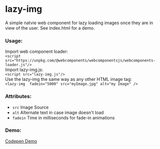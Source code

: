 # lazy-img

A simple natvie web component for lazy loading images once they are in view of the user. See index.html for a demo. 

### Usage:
Import web component loader:  
`<script src="https://unpkg.com/@webcomponents/webcomponentsjs/webcomponents-loader.js"/>`  
Import lazy-img.js:  
`<script src="lazy-img.js"/>`  
Use the lazy-img the same way as any other HTML image tag:  
`<lazy-img  fadein="5000" src="myImage.jpg" alt="my Image" />`

### Attributes:
* `src` Image Source
* `alt` Alternate text in case image doesn't load
* `fadein` Time in milliseconds for fade-in animations

### Demo:
[Codepen Demo](https://codepen.io/izdane/pen/BMGjPv )  
 